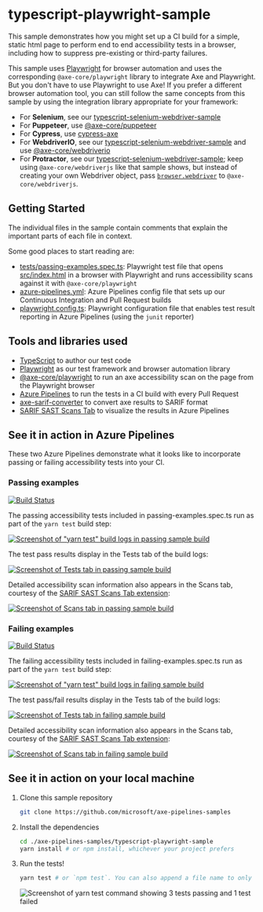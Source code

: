# typescript-playwright-sample

This sample demonstrates how you might set up a CI build for a simple, static html page to perform end to end accessibility tests in a browser, including how to suppress pre-existing or third-party failures. 

This sample uses [Playwright](https://playwright.dev) for browser automation and uses the corresponding `@axe-core/playwright` library to integrate Axe and Playwright. But you don't have to use Playwright to use Axe! If you prefer a different browser automation tool, you can still follow the same concepts from this sample by using the integration library appropriate for your framework:

* For **Selenium**, see our [typescript-selenium-webdriver-sample](../typescript-selenium-webdriver-sample/README.md)
* For **Puppeteer**, use [@axe-core/puppeteer](https://www.npmjs.com/package/@axe-core/puppeteer)
* For **Cypress**, use [cypress-axe](https://www.npmjs.com/package/cypress-axe)
* For **WebdriverIO**, see our [typescript-selenium-webdriver-sample](../typescript-selenium-webdriver-sample/README.md) and use [@axe-core/webdriverio](https://www.npmjs.com/package/@axe-core/webdriverio)
* For **Protractor**, see our [typescript-selenium-webdriver-sample](../typescript-selenium-webdriver-sample/README.md); keep using `@axe-core/webdriverjs` like that sample shows, but instead of creating your own Webdriver object, pass [`browser.webdriver`](https://www.protractortest.org/#/api?view=ProtractorBrowser) to `@axe-core/webdriverjs`.

## Getting Started

The individual files in the sample contain comments that explain the important parts of each file in context.

Some good places to start reading are:

* [tests/passing-examples.spec.ts](./tests/passing-examples.spec.ts): Playwright test file that opens [src/index.html](./src/index.html) in a browser with Playwright and runs accessibility scans against it with `@axe-core/playwright`
* [azure-pipelines.yml](./azure-pipelines.yml): Azure Pipelines config file that sets up our Continuous Integration and Pull Request builds
* [playwright.config.ts](./playwright.config.ts): Playwright configuration file that enables test result reporting in Azure Pipelines (using the `junit` reporter)

## Tools and libraries used

* [TypeScript](https://www.typescriptlang.org/) to author our test code
* [Playwright](https://playwright.dev/) as our test framework and browser automation library
* [@axe-core/playwright](https://github.com/dequelabs/axe-core-npm/tree/develop/packages/playwright) to run an axe accessibility scan on the page from the Playwright browser
* [Azure Pipelines](https://azure.microsoft.com/en-us/services/devops/pipelines/) to run the tests in a CI build with every Pull Request
* [axe-sarif-converter](https://github.com/microsoft/axe-sarif-converter) to convert axe results to SARIF format
* [SARIF SAST Scans Tab](https://marketplace.visualstudio.com/items?itemName=sariftools.scans) to visualize the results in Azure Pipelines

## See it in action in Azure Pipelines

<!--
  Note to maintainers: The below example images/links come from a specific build instead of the most recent build so we can link to specific tabs.
  If you update the links such that they point to a different build, make sure to mark that build as Retained so the links don't expire in a month.
-->

These two Azure Pipelines demonstrate what it looks like to incorporate passing or failing accessibility tests into your CI.

### Passing examples

[![Build Status](https://dev.azure.com/accessibility-insights/axe-pipelines-samples/_apis/build/status/42?branchName=main)](https://dev.azure.com/accessibility-insights/axe-pipelines-samples/_build/latest?definitionId=42&branchName=main)

The passing accessibility tests included in passing-examples.spec.ts run as part of the `yarn test` build step:

[![Screenshot of "yarn test" build logs in passing sample build](./assets/screenshot-passing-logs-tab.png)](https://dev.azure.com/accessibility-insights/axe-pipelines-samples/_build/results?buildId=39169)

The test pass results display in the Tests tab of the build logs:

[![Screenshot of Tests tab in passing sample build](./assets/screenshot-passing-tests-tab.png)](https://dev.azure.com/accessibility-insights/axe-pipelines-samples/_build/results?buildId=39169&view=ms.vss-test-web.build-test-results-tab)

Detailed accessibility scan information also appears in the Scans tab, courtesy of the [SARIF SAST Scans Tab extension](https://marketplace.visualstudio.com/items?itemName=sariftools.scans):

[![Screenshot of Scans tab in passing sample build](./assets/screenshot-passing-scans-tab.png)](https://dev.azure.com/accessibility-insights/axe-pipelines-samples/_build/results?buildId=39169&view=sariftools.scans.build-tab)

### Failing examples

[![Build Status](https://dev.azure.com/accessibility-insights/axe-pipelines-samples/_apis/build/status/43?branchName=main)](https://dev.azure.com/accessibility-insights/axe-pipelines-samples/_build/latest?definitionId=43&branchName=main)

The failing accessibility tests included in failing-examples.spec.ts run as part of the `yarn test` build step:

[![Screenshot of "yarn test" build logs in failing sample build](./assets/screenshot-failing-logs-tab.png)](https://dev.azure.com/accessibility-insights/axe-pipelines-samples/_build/results?buildId=39170)

The test pass/fail results display in the Tests tab of the build logs:

[![Screenshot of Tests tab in failing sample build](./assets/screenshot-failing-tests-tab.png)](https://dev.azure.com/accessibility-insights/axe-pipelines-samples/_build/results?buildId=39170&view=ms.vss-test-web.build-test-results-tab)

Detailed accessibility scan information also appears in the Scans tab, courtesy of the [SARIF SAST Scans Tab extension](https://marketplace.visualstudio.com/items?itemName=sariftools.scans):

[![Screenshot of Scans tab in failing sample build](./assets/screenshot-failing-scans-tab.png)](https://dev.azure.com/accessibility-insights/axe-pipelines-samples/_build/results?buildId=39170&view=sariftools.scans.build-tab)

## See it in action on your local machine

1. Clone this sample repository

   ```sh
   git clone https://github.com/microsoft/axe-pipelines-samples
   ```

1. Install the dependencies

   ```sh
   cd ./axe-pipelines-samples/typescript-playwright-sample
   yarn install # or npm install, whichever your project prefers
   ```

1. Run the tests!

   ```sh
   yarn test # or `npm test`. You can also append a file name to only run passing or failing tests (ex: `yarn test passing-examples.spec.ts`)
   ```

   ![Screenshot of yarn test command showing 3 tests passing and 1 test failed](./assets/screenshot-local-yarn-test.png)
